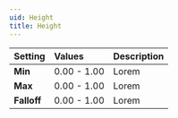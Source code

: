 ```yaml
---
uid: Height
title: Height
---
```


| Setting     | Values      | Description |
| :---------- | :---------- | :---------- |
| **Min**     | 0.00 - 1.00 | Lorem       |
| **Max**     | 0.00 - 1.00 | Lorem       |
| **Falloff** | 0.00 - 1.00 | Lorem       |



